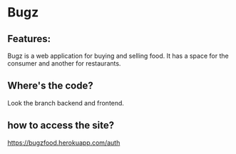 # Bugz

## Features:

Bugz is a web application for buying and selling food. It has a space for the consumer and another for restaurants.

## Where's the code?

Look the branch backend and frontend.

## how to access the site?

https://bugzfood.herokuapp.com/auth
